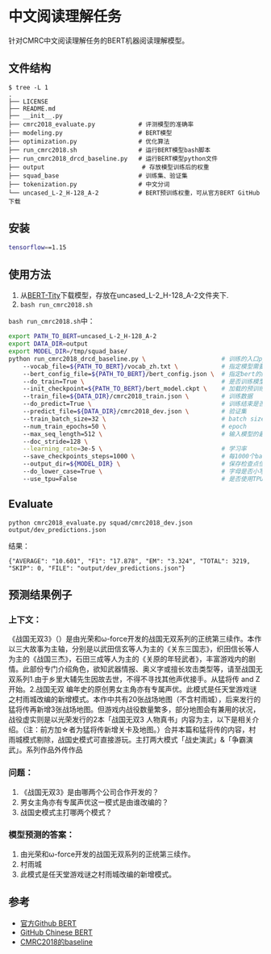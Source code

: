 # 中文阅读理解任务
针对CMRC中文阅读理解任务的BERT机器阅读理解模型。
## 文件结构
```
$ tree -L 1
.
├── LICENSE                         
├── README.md
├── __init__.py
├── cmrc2018_evaluate.py            # 评测模型的准确率
├── modeling.py                     # BERT模型
├── optimization.py                 # 优化算法
├── run_cmrc2018.sh                 # 运行BERT模型bash脚本
├── run_cmrc2018_drcd_baseline.py   # 运行BERT模型python文件
├── output                           # 存放模型训练后的权重
├── squad_base                      # 训练集、验证集
├── tokenization.py                 # 中文分词
└── uncased_L-2_H-128_A-2           # BERT预训练权重，可从官方BERT GitHub下载
```
## 安装
```bash
tensorflow==1.15
```
## 使用方法
1. 从[BERT-Tity](https://storage.googleapis.com/bert_models/2020_02_20/uncased_L-2_H-128_A-2.zip)下载模型，存放在uncased_L-2_H-128_A-2文件夹下.
2. `bash run_cmrc2018.sh`

`bash run_cmrc2018.sh`中：
```bash
export PATH_TO_BERT=uncased_L-2_H-128_A-2
export DATA_DIR=output
export MODEL_DIR=/tmp/squad_base/
python run_cmrc2018_drcd_baseline.py \                     # 训练的入口python文件
	--vocab_file=${PATH_TO_BERT}/vocab_zh.txt \            # 指定模型需要的中文词典
	--bert_config_file=${PATH_TO_BERT}/bert_config.json \  # 指定bert的网络结构
	--do_train=True \                                      # 是否训练模型
	--init_checkpoint=${PATH_TO_BERT}/bert_model.ckpt \    # 加载的预训练检查点
	--train_file=${DATA_DIR}/cmrc2018_train.json \         # 训练数据
	--do_predict=True \                                    # 训练结束是否做预测
	--predict_file=${DATA_DIR}/cmrc2018_dev.json \         # 验证集
	--train_batch_size=32 \                                # batch size大小
	--num_train_epochs=50 \                                # epoch
	--max_seq_length=512 \                                 # 输入模型的最长句子
	--doc_stride=128 \
	--learning_rate=3e-5 \                                 # 学习率
	--save_checkpoints_steps=1000 \                        # 每1000个batch保存一次检查点
	--output_dir=${MODEL_DIR} \                            # 保存检查点位置
	--do_lower_case=True \                                 # 字母是否小写
	--use_tpu=False                                        # 是否使用TPU
```

## Evaluate

```
python cmrc2018_evaluate.py squad/cmrc2018_dev.json output/dev_predictions.json
```

结果：

```
{"AVERAGE": "10.601", "F1": "17.878", "EM": "3.324", "TOTAL": 3219, "SKIP": 0, "FILE": "output/dev_predictions.json"}
```

## 预测结果例子
### 上下文：

《战国无双3》（）是由光荣和ω-force开发的战国无双系列的正统第三续作。本作以三大故事为主轴，分别是以武田信玄等人为主的《关东三国志》，织田信长等人为主的《战国三杰》，石田三成等人为主的《关原的年轻武者》，丰富游戏内的剧情。此部份专门介绍角色，欲知武器情报、奥义字或擅长攻击类型等，请至战国无双系列1.由于乡里大辅先生因故去世，不得不寻找其他声优接手。从猛将传 and Z开始。2.战国无双 编年史的原创男女主角亦有专属声优。此模式是任天堂游戏谜之村雨城改编的新增模式。本作中共有20张战场地图（不含村雨城），后来发行的猛将传再新增3张战场地图。但游戏内战役数量繁多，部分地图会有兼用的状况，战役虚实则是以光荣发行的2本「战国无双3 人物真书」内容为主，以下是相关介绍。（注：前方加☆者为猛将传新增关卡及地图。）合并本篇和猛将传的内容，村雨城模式剔除，战国史模式可直接游玩。主打两大模式「战史演武」&「争霸演武」。系列作品外传作品

### 问题：

1. 《战国无双3》是由哪两个公司合作开发的？
2. 男女主角亦有专属声优这一模式是由谁改编的？
3. 战国史模式主打哪两个模式？

### 模型预测的答案：
1. 由光荣和ω-force开发的战国无双系列的正统第三续作。
2. 村雨城
3. 此模式是任天堂游戏谜之村雨城改编的新增模式。

## 参考
- [官方Github BERT](https://github.com/google-research/bert)
- [GitHub Chinese BERT](https://github.com/ymcui/Chinese-BERT-wwm)
- [CMRC2018的baseline](https://github.com/ymcui/cmrc2018/tree/master/baseline)